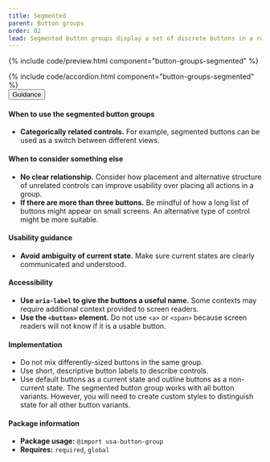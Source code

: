 ```yaml
---
title: Segmented
parent: Button groups
order: 02
lead: Segmented button groups display a set of discrete buttons in a row as a single element.
---
```


{% include code/preview.html component="button-groups-segmented" %}

<section class="site-component-section">
    {% include code/accordion.html component="button-groups-segmented" %}
  <div class="usa-accordion usa-accordion--bordered site-accordion-docs">
    <button class="usa-button-unstyled usa-accordion__button"
        aria-expanded="true" aria-controls="segmented-button-groups-docs">
      Guidance
    </button>
    <div id="segmented-button-groups-docs" aria-hidden="false" class="usa-accordion__content site-component-usage">
      <h4>When to use the segmented button groups</h4>
      <ul class="usa-content-list">
        <li><strong>Categorically related controls.</strong> For example, segmented buttons can be used as a switch between different views.</li>
      </ul>
      <h4>When to consider something else</h4>
      <ul class="usa-content-list">
        <li><strong>No clear relationship.</strong> Consider how placement and alternative structure of unrelated controls can improve usability over placing all actions in a group.</li>
        <li><strong>If there are more than three buttons.</strong> Be mindful of how a long list of buttons might appear on small screens. An alternative type of control might be more suitable.</li>
      </ul>
      <h4>Usability guidance</h4>
      <ul class="usa-content-list">
        <li><strong>Avoid ambiguity of current state.</strong> Make sure current states are clearly communicated and understood.</li>
      </ul>
      <h4 class="usa-heading">Accessibility</h4>
      <ul class="usa-content-list">
        <li><strong>Use <code>aria-label</code> to give the buttons a useful name.</strong> Some contexts may require additional context provided to screen readers.</li>
        <li><strong>Use the <code>&lt;button&gt;</code> element.</strong> Do not use <code>&lt;a&gt;</code> or <code>&lt;span&gt;</code> because screen readers will not know if it is a usable button.</li>
      </ul>
      <h4 class="usa-heading">Implementation</h4>
      <ul class="usa-content-list">
        <li>Do not mix differently-sized buttons in the same group.</li>
        <li>Use short, descriptive button labels to describe controls.</li>
        <li>Use default buttons as a current state and outline buttons as a non-current state. The segmented button group works with all button variants. However, you will need to create custom styles to distinguish state for all other button variants.</li>
      </ul>
      <h4 class="usa-heading">Package information</h4>
      <ul class="usa-content-list">
        <li>
          <strong>Package usage:</strong> <code>@import usa-button-group</code>
        </li>
        <li>
          <strong>Requires:</strong> <code>required</code>, <code>global</code>
        </li>
      </ul>
    </div>
  </div>
</section>